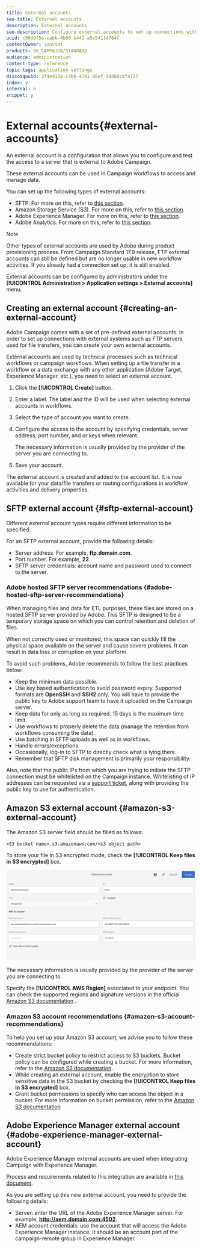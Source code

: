 ```yaml
---
title: External accounts
seo-title: External accounts
description: External accounts
seo-description: Configure external accounts to set up connections with external systems such as SFTP servers.
uuid: c90d9f5e-cabb-4b00-b442-a5e541f4764f
contentOwner: sauviat
products: SG_CAMPAIGN/STANDARD
audience: administration
content-type: reference
topic-tags: application-settings
discoiquuid: 3f4e9158-c3b6-4741-86ef-3dd68c8fa727
index: y
internal: n
snippet: y
---
```


# External accounts{#external-accounts}

An external account is a configuration that allows you to configure and test the access to a server that is external to Adobe Campaign.

These external accounts can be used in Campaign workflows to access and manage data.

You can set up the following types of external accounts:

* SFTP. For more on this, refer to [this section](../../administration/using/external-accounts.md#sftp-external-account).
* Amazon Storage Service (S3). For more on this, refer to [this section](../../administration/using/external-accounts.md#amazon-s3-external-account).
* Adobe Experience Manager. For more on this, refer to [this section](../../administration/using/external-accounts.md#adobe-experience-manager-external-account).
* Adobe Analytics. For more on this, refer to [this section](../../integrating/using/configure-campaign-analytics-integration.md).

>[!NOTE]
>
>Other types of external accounts are used by Adobe during product provisioning process. From Campaign Standard 17.9 release, FTP external accounts can still be defined but are no longer usable in new workflow activities. If you already had a connection set up, it is still enabled.

External accounts can be configured by administrators under the **[!UICONTROL Administration > Application settings > External accounts]** menu.

## Creating an external account {#creating-an-external-account}

Adobe Campaign comes with a set of pre-defined external accounts. In order to set up connections with external systems such as FTP servers used for file transfers, you can create your own external accounts.

External accounts are used by technical processes such as technical workflows or campaign workflows. When setting up a file transfer in a workflow or a data exchange with any other application (Adobe Target, Experience Manager, etc.), you need to select an external account.

1. Click the **[!UICONTROL Create]** button.
1. Enter a label. The label and the ID will be used when selecting external accounts in workflows.
1. Select the type of account you want to create.
1. Configure the access to the account by specifying credentials, server address, port number, and or keys when relevant.

   The necessary information is usually provided by the provider of the server you are connecting to.

1. Save your account.

The external account is created and added to the account list. It is now available for your data/file transfers or routing configurations in workflow activities and delivery properties.

## SFTP external account {#sftp-external-account}

Different external account types require different information to be specified.

For an SFTP external account, provide the following details:

* Server address. For example, **ftp.domain.com**.
* Port number. For example, **22**.
* SFTP server credentials: account name and password used to connect to the server.

### Adobe hosted SFTP server recommendations {#adobe-hosted-sftp-server-recommendations}

When managing files and data for ETL purposes, these files are stored on a hosted SFTP server provided by Adobe. This SFTP is designed to be a temporary storage space on which you can control retention and deletion of files.

When not correctly used or monitored, this space can quickly fill the physical space available on the server and cause severe problems. It can result in data loss or corruption on your platform.

To avoid such problems, Adobe recommends to follow the best practices below:

* Keep the minimum data possible.
* Use key based authentication to avoid password expiry. Supported formats are **OpenSSH** and **SSH2** only. You will have to provide the public key to Adobe support team to have it uploaded on the Campaign server.
* Keep data for only as long as required. 15 days is the maximum time limit.
* Use workflows to properly delete the data (manage the retention from workflows consuming the data).
* Use batching in SFTP uploads as well as in workflows.
* Handle errors/exceptions.
* Occasionally, log-in to SFTP to directly check what is lying there.
* Remember that SFTP disk management is primarily your responsibility.

Also, note that the public IPs from which you are trying to initiate the SFTP connection must be whitelisted on the Campaign instance. Whitelisting of IP addresses can be requested via a [support ticket](https://support.neolane.net), along with providing the public key to use for authentication.

## Amazon S3 external account {#amazon-s3-external-account}

The Amazon S3 server field should be filled as follows:

```
<S3 bucket name>.s3.amazonaws.com/<s3 object path>
```

To store your file in S3 encrypted mode, check the **[!UICONTROL Keep files in S3 encrypted]** box.

![](assets/external_accounts_2.png)

The necessary information is usually provided by the provider of the server you are connecting to.

Specify the **[!UICONTROL AWS Region]** associated to your endpoint. You can check the supported regions and signature versions in the official [Amazon S3 documentation](https://docs.aws.amazon.com/general/latest/gr/rande.html#s3_region) .

### Amazon S3 account recommendations {#amazon-s3-account-recommendations}

To help you set up your Amazon S3 account, we advise you to follow these recommendations:

* Create strict bucket policy to restrict access to S3 buckets. Bucket policy can be configured while creating a bucket. For more information, refer to the [Amazon S3 documentation](http://docs.aws.amazon.com/AmazonS3/latest/dev//example-bucket-policies.html). 
* While creating an external account, enable the encryption to store sensitive data in the S3 bucket by checking the **[!UICONTROL Keep files in S3 encrypted]** box.
* Grant bucket permissions to specify who can access the object in a bucket. For more information on bucket permission, refer to the [Amazon S3 documentation](http://docs.aws.amazon.com/AmazonS3/latest/dev//access-control-overview.html)

## Adobe Experience Manager external account {#adobe-experience-manager-external-account}

Adobe Experience Manager external accounts are used when integrating Campaign with Experience Manager.

Process and requirements related to this integration are available in [this document](../../integrating/using/about-campaign-integrations.md).

As you are setting up this new external account, you need to provide the following details:

* Server: enter the URL of the Adobe Experience Manager server. For example, **http://aem.domain.com:4502**.
* AEM account credentials: use the account that will access the Adobe Experience Manager instance. It should be an account part of the campaign-remote group in Experience Manager.

